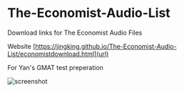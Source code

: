 # The-Economist-Audio-List
Download links for The Economist Audio Files

Website [https://jingking.github.io/The-Economist-Audio-List/economistdownload.html](url)

For Yan's GMAT test preperation

![screenshot](https://jingking.github.io/The-Economist-Audio-List/Find%20Edition.png)


